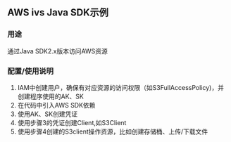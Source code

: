 ## AWS ivs Java SDK示例

### 用途

通过Java SDK2.x版本访问AWS资源

### 配置/使用说明

1. IAM中创建用户，确保有对应资源的访问权限（如S3FullAccessPolicy)，并创建程序使用的AK、SK
2. 在代码中引入AWS SDK依赖
3. 使用AK、SK创建凭证
4. 使用步骤3的凭证创建Client,如S3Client
5. 使用步骤4创建的S3client操作资源，比如创建存储桶、上传/下载文件